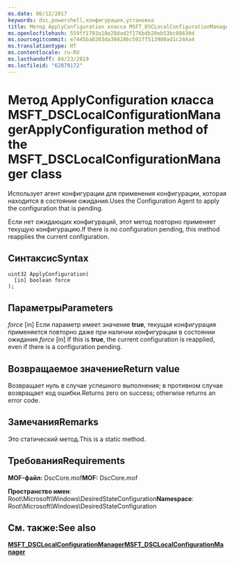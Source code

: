 ```yaml
---
ms.date: 06/12/2017
keywords: dsc,powershell,конфигурация,установка
title: Метод ApplyConfiguration класса MSFT_DSCLocalConfigurationManager
ms.openlocfilehash: 559ff1793a18e28dad2f176bdb20eb53bc08630d
ms.sourcegitcommit: e7445ba8203da304286c591ff513900ad1c244a4
ms.translationtype: HT
ms.contentlocale: ru-RU
ms.lasthandoff: 04/23/2019
ms.locfileid: "62079172"
---
```

# <a name="applyconfiguration-method-of-the-msftdsclocalconfigurationmanager-class"></a><span data-ttu-id="73980-103">Метод ApplyConfiguration класса MSFT_DSCLocalConfigurationManager</span><span class="sxs-lookup"><span data-stu-id="73980-103">ApplyConfiguration method of the MSFT_DSCLocalConfigurationManager class</span></span>

<span data-ttu-id="73980-104">Использует агент конфигурации для применения конфигурации, которая находится в состоянии ожидания.</span><span class="sxs-lookup"><span data-stu-id="73980-104">Uses the Configuration Agent to apply the configuration that is pending.</span></span>

<span data-ttu-id="73980-105">Если нет ожидающих конфигураций, этот метод повторно применяет текущую конфигурацию.</span><span class="sxs-lookup"><span data-stu-id="73980-105">If there is no configuration pending, this method reapplies the current configuration.</span></span>

## <a name="syntax"></a><span data-ttu-id="73980-106">Синтаксис</span><span class="sxs-lookup"><span data-stu-id="73980-106">Syntax</span></span>

```mof
uint32 ApplyConfiguration(
  [in] boolean force
);
```

## <a name="parameters"></a><span data-ttu-id="73980-107">Параметры</span><span class="sxs-lookup"><span data-stu-id="73980-107">Parameters</span></span>

<span data-ttu-id="73980-108">*force* \[in\] Если параметр имеет значение **true**, текущая конфигурация применяется повторно даже при наличии конфигурации в состоянии ожидания.</span><span class="sxs-lookup"><span data-stu-id="73980-108">*force* \[in\] If this is **true**, the current configuration is reapplied, even if there is a configuration pending.</span></span>

## <a name="return-value"></a><span data-ttu-id="73980-109">Возвращаемое значение</span><span class="sxs-lookup"><span data-stu-id="73980-109">Return value</span></span>

<span data-ttu-id="73980-110">Возвращает нуль в случае успешного выполнения; в противном случае возвращает код ошибки.</span><span class="sxs-lookup"><span data-stu-id="73980-110">Returns zero on success; otherwise returns an error code.</span></span>

## <a name="remarks"></a><span data-ttu-id="73980-111">Замечания</span><span class="sxs-lookup"><span data-stu-id="73980-111">Remarks</span></span>

<span data-ttu-id="73980-112">Это статический метод.</span><span class="sxs-lookup"><span data-stu-id="73980-112">This is a static method.</span></span>

## <a name="requirements"></a><span data-ttu-id="73980-113">Требования</span><span class="sxs-lookup"><span data-stu-id="73980-113">Requirements</span></span>

<span data-ttu-id="73980-114">**MOF-файл:** DscCore.mof</span><span class="sxs-lookup"><span data-stu-id="73980-114">**MOF:** DscCore.mof</span></span>

<span data-ttu-id="73980-115">**Пространство имен**: Root\Microsoft\Windows\DesiredStateConfiguration</span><span class="sxs-lookup"><span data-stu-id="73980-115">**Namespace**: Root\Microsoft\Windows\DesiredStateConfiguration</span></span>

## <a name="see-also"></a><span data-ttu-id="73980-116">См. также:</span><span class="sxs-lookup"><span data-stu-id="73980-116">See also</span></span>

[<span data-ttu-id="73980-117">**MSFT_DSCLocalConfigurationManager**</span><span class="sxs-lookup"><span data-stu-id="73980-117">**MSFT_DSCLocalConfigurationManager**</span></span>](msft-dsclocalconfigurationmanager.md)